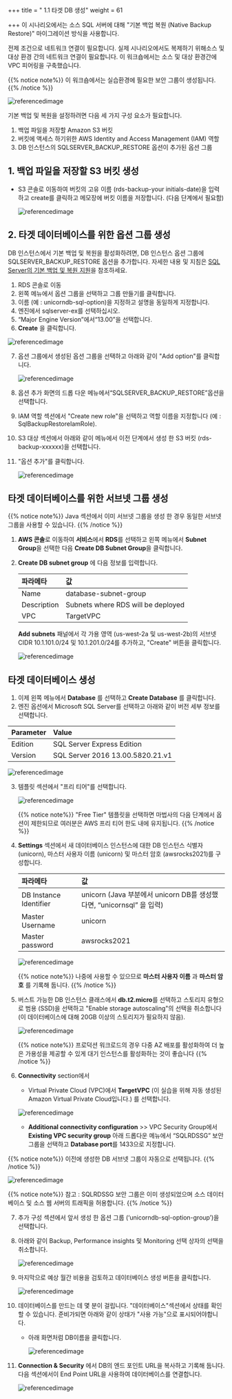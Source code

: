 +++
title = " 1.1 타겟 DB 생성"
weight = 61

+++
이 시나리오에서는 소스 SQL 서버에 대해 "기본 백업 복원 (Native Backup Restore)" 마이그레이션 방식을 사용합니다.

전제 조건으로  네트워크 연결이 필요합니다. 실제 시나리오에서도 복제하기 위해소스 및 대상 환경 간의  네트워크 연결이 필요합니다.  이 워크숍에서는 소스 및 대상 환경간에 VPC 피어링을 구축했습니다.

{{% notice note%}}
이 워크숍에서는 실습환경에 필요한 보안 그룹이 생성됩니다.
{{% /notice %}}

![referencedimage](images/vpc-peering.ko.png)

기본 백업 및 복원을 설정하려면 다음 세 가지 구성 요소가 필요합니다.

1. 백업 파일을 저장할 Amazon S3 버킷
2. 버킷에 액세스 하기위한 AWS Identity and Access Management (IAM) 역할
3. DB 인스턴스의 SQLSERVER_BACKUP_RESTORE 옵션이 추가된 옵션 그룹 

## 1. 백업 파일을 저장할 S3 버킷 생성

- S3 콘솔로 이동하여 버킷의 고유 이름 (rds-backup-your initials-date)을 입력하고 create를 클릭하고 메모장에 버킷 이름을 저장합니다. (다음 단계에서 필요함)

  ![referencedimage](images/net-create-s3-rds.ko.png)



## 2. 타겟 데이터베이스를 위한 옵션 그룹 생성

DB 인스턴스에서 기본 백업 및 복원을 활성화하려면, DB 인스턴스 옵션 그룹에 SQLSERVER_BACKUP_RESTORE 옵션을 추가합니다. 자세한 내용 및 지침은 [SQL Server의 기본 백업 및 복원 지원](https://docs.aws.amazon.com/AmazonRDS/latest/UserGuide/Appendix.SQLServer.Options.BackupRestore.html)을 참조하세요.

1. RDS 콘솔로 이동
2. 왼쪽 메뉴에서 옵션 그룹을 선택하고 그룹 만들기를 클릭합니다.
3. 이름 (예 : unicorndb-sql-option)을 지정하고 설명을 동일하게 지정합니다.
4. 엔진에서 sqlserver-ex를 선택하십시오.
5. “Major Engine Version”에서“13.00”을 선택합니다.
6. **Create** 을 클릭합니다.

![referencedimage](images/net-option-1.ko.png)



7. 옵션 그룹에서 생성된 옵션 그룹을 선택하고 아래와 같이 "Add option"를 클릭합니다.

   ![referencedimage](images/net-option-2.ko.png)

8. 옵션 추가 화면의 드롭 다운 메뉴에서“SQLSERVER_BACKUP_RESTORE”옵션을 선택합니다.

9. IAM 역할 섹션에서 "Create new role"을 선택하고 역할 이름을 지정합니다 (예 : SqlBackupRestoreIamRole).

10. S3 대상 섹션에서 아래와 같이 메뉴에서 이전 단계에서 생성 한 S3 버킷 (rds-backup-xxxxxx)을 선택합니다.

11. "옵션 추가"를 클릭합니다.

    ![referencedimage](images/net-option-3.ko.png)

    

## 타겟  데이터베이스를 위한 서브넷 그룹 생성

{{% notice note%}}
Java 섹션에서 이미 서브넷 그룹을 생성 한 경우 동일한 서브넷 그룹을 사용할 수 있습니다.
{{% /notice %}}

1. **AWS 콘솔**로 이동하여 **서비스**에서 **RDS**를 선택하고 왼쪽 메뉴에서 **Subnet Group**을 선택한 다음 **Create DB Subnet Group**을 클릭합니다.

2. **Create DB subnet group** 에 다음 정보를 입력합니다. 

   | 파라메타    | 값                                 |
   | :---------- | :--------------------------------- |
   | Name        | database-subnet-group              |
   | Description | Subnets where RDS will be deployed |
   | VPC         | TargetVPC                          |

   **Add subnets** 패널에서 각 가용 영역 (us-west-2a 및 us-west-2b)의 서브넷 CIDR 10.1.101.0/24 및 10.1.201.0/24를 추가하고, "Create" 버튼을 클릭합니다. 
   
   ![referencedimage](images/net-db-subnet-group.ko.png)

## 타겟  데이터베이스 생성

1. 이제 왼쪽 메뉴에서 **Database** 를 선택하고 **Create Database** 를 클릭합니다.
2. 엔진 옵션에서 Microsoft SQL Server를 선택하고 아래와 같이 버전 세부 정보를 선택합니다.

| Parameter | Value                            |
| :-------- | :------------------------------- |
| Edition   | SQL Server Express Edition       |
| Version   | SQL Server 2016 13.00.5820.21.v1 |

![referencedimage](images/net-create-db-1.ko.png)

3. 템플릿 섹션에서 "프리 티어"를 선택합니다.

   ![referencedimage](images/db-template.ko.png)

   {{% notice note%}}
   "Free Tier" 템플릿을 선택하면 마법사의 다음 단계에서 옵션이 제한되므로 여러분은 AWS 프리 티어 한도 내에 유지됩니다.
   {{% /notice %}}

4. **Settings** 섹션에서 새 데이터베이스 인스턴스에 대한 DB 인스턴스 식별자 (unicorn), 마스터 사용자 이름 (unicorn) 및 마스터 암호 (awsrocks2021)를 구성합니다.

   | 파라메타               | 값                                                           |
   | :--------------------- | :----------------------------------------------------------- |
   | DB Instance Identifier | unicorn (Java 부분에서 unicorn DB를 생성했다면,  “unicornsql” 을 입력) |
   | Master Username        | unicorn                                                      |
   | Master password        | awsrocks2021                                                 |

   ![referencedimage](images/db-create-2.ko.png)

   {{% notice note%}}
   나중에 사용할 수 있으므로 **마스터 사용자 이름** 과 **마스터 암호** 를 기록해 둡니다.
   {{% /notice %}}

5. 버스트 가능한 DB 인스턴스 클래스에서 **db.t2.micro**를 선택하고 스토리지 유형으로 범용 (SSD)을 선택하고 "Enable storage autoscaling"의 선택을 취소합니다 (이 데이터베이스에 대해 20GB 이상의 스토리지가 필요하지 않음).

   ![referencedimage](images/4_db.ko.png)

   {{% notice note%}}
   프로덕션 워크로드의 경우 다중 AZ 배포를 활성화하여 더 높은 가용성을 제공할 수 있게 대기 인스턴스를 활성화하는 것이 좋습니다
   {{% /notice %}}

6. **Connectivity** section에서

   - Virtual Private Cloud (VPC)에서  **TargetVPC** (이 실습을 위해 자동 생성된 Amazon Virtual Private Cloud입니다.) 를 선택합니다.

   ![referencedimage](images/db-create-3.ko.png)

   * **Additional connectivity configuration** >>  VPC Security Group에서 **Existing VPC security group** 아래 드롭다운 메뉴에서 “SQLRDSSG” 보안 그룹을 선택하고  **Database port**를 1433으로 지정합니다.

{{% notice note%}}
이전에 생성한 DB 서브넷 그룹이 자동으로 선택됩니다.
{{% /notice %}}
     
![referencedimage](images/net-create-db-2.ko.png)

   {{% notice note%}}
   참고 : SQLRDSSG 보안 그룹은 이미 생성되었으며 소스 데이터베이스 및 소스 웹 서버의 트래픽을 허용합니다.
   {{% /notice %}}

7. 추가 구성 섹션에서 앞서 생성 한 옵션 그룹 (‘unicorndb-sql-option-group’)을 선택합니다.

8. 아래와 같이 Backup, Performance insights 및 Monitoring  선택 상자의 선택을 취소합니다.

   ![referencedimage](images/net-create-db-3.ko.png)

9. 마지막으로 예상 월간 비용을 검토하고 데이터베이스 생성 버튼을 클릭합니다.

   ![referencedimage](images/8_2_db.ko.png)

10. 데이터베이스를 만드는 데 몇 분이 걸립니다. "데이터베이스"섹션에서 상태를 확인할 수 있습니다. 준비가되면 아래와 같이 상태가 "사용 가능"으로 표시되어야합니다.

    - 아래 화면처럼  DB이름을 클릭합니다.

       ![referencedimage](images/net-create-db-4.ko.png)

11. **Connection & Security** 에서 DB의 엔드 포인트 URL을 복사하고 기록해 둡니다. 다음 섹션에서이 End Point URL을 사용하여 데이터베이스를 연결합니다.

    ![referencedimage](images/net-create-db-5.ko.png)

